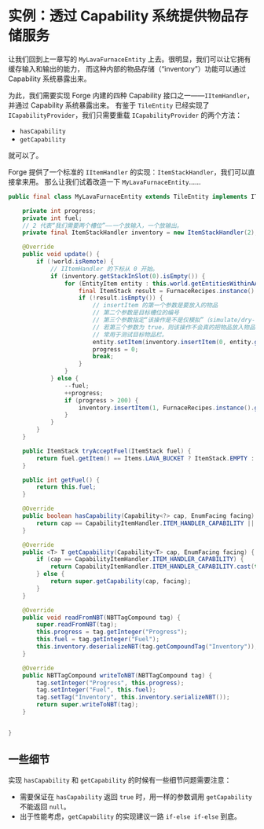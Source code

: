 # 实例：透过 Capability 系统提供物品存储服务

让我们回到上一章写的 `MyLavaFurnaceEntity` 上去。很明显，我们可以让它拥有缓存输入和输出的能力，
而这种内部的物品存储（“inventory”）功能可以通过 Capability 系统暴露出来。

为此，我们需要实现 Forge 内建的四种 Capability 接口之一——`IItemHandler`，并通过 Capability 系统暴露出来。
有鉴于 `TileEntity` 已经实现了 `ICapabilityProvider`，我们只需要重载 `ICapabilityProvider` 的两个方法：

  - `hasCapability`
  - `getCapability`

就可以了。

Forge 提供了一个标准的 `IItemHandler` 的实现：`ItemStackHandler`，我们可以直接拿来用。
那么让我们试着改造一下 `MyLavaFurnaceEntity`……

```java
public final class MyLavaFurnaceEntity extends TileEntity implements ITickable {

    private int progress;
    private int fuel;
    // 2 代表“我们需要两个槽位”——一个放输入，一个放输出。
    private final ItemStackHandler inventory = new ItemStackHandler(2);

    @Override
    public void update() {
        if (!world.isRemote) {
            // IItemHandler 的下标从 0 开始。
            if (inventory.getStackInSlot(0).isEmpty()) {
                for (EntityItem entity : this.world.getEntitiesWithinAABB(EntityItem.class, new AxisAlignedBB(this.pos.up()))) {
                    final ItemStack result = FurnaceRecipes.instance().getSmeltingResult(entity.getItem());
                    if (!result.isEmpty()) {
                        // insertItem 的第一个参数是要放入的物品
                        // 第二个参数是目标槽位的编号
                        // 第三个参数指定“该操作是不是仅模拟”（simulate/dry-run）。
                        // 若第三个参数为 true，则该操作不会真的把物品放入物品栏中。
                        // 常用于测试目标物品栏。
                        entity.setItem(inventory.insertItem(0, entity.getItem(), false));
                        progress = 0;
                        break;
                    }
                }
            } else {
                --fuel;
                ++progress;
                if (progress > 200) {
                    inventory.insertItem(1, FurnaceRecipes.instance().getSmeltingResult(inventory.getStackInSlot(0).copy(), false));
                }
            }
        }
    }

    public ItemStack tryAcceptFuel(ItemStack fuel) {
        return fuel.getItem() == Items.LAVA_BUCKET ? ItemStack.EMPTY : fuel;
    }

    public int getFuel() {
        return this.fuel;
    }

    @Override
    public boolean hasCapability(Capability<?> cap, EnumFacing facing) {
        return cap == CapabilityItemHandler.ITEM_HANDLER_CAPABILITY || super.hasCapability(cap, facing);
    }

    @Override
    public <T> T getCapability(Capability<T> cap, EnumFacing facing) {
        if (cap == CapabilityItemHandler.ITEM_HANDLER_CAPABILITY) {
            return CapabilityItemHandler.ITEM_HANDLER_CAPABILITY.cast(this.inventory);
        } else {
            return super.getCapability(cap, facing);
        }
    }

    @Override
    public void readFromNBT(NBTTagCompound tag) {
        super.readFromNBT(tag);
        this.progress = tag.getInteger("Progress");
        this.fuel = tag.getInteger("Fuel");
        this.inventory.deserializeNBT(tag.getCompoundTag("Inventory"));
    }

    @Override
    public NBTTagCompound writeToNBT(NBTTagCompound tag) {
        tag.setInteger("Progress", this.progress);
        tag.setInteger("Fuel", this.fuel);
        tag.setTag("Inventory", this.inventory.serializeNBT());
        return super.writeToNBT(tag);
    }


}
```

## 一些细节

实现 `hasCapability` 和 `getCapability` 的时候有一些细节问题需要注意：

  - 需要保证在 `hasCapability` 返回 `true` 时，用一样的参数调用 `getCapability` 不能返回 `null`。
  - 出于性能考虑，`getCapability` 的实现建议一路 `if-else if-else` 到底。

